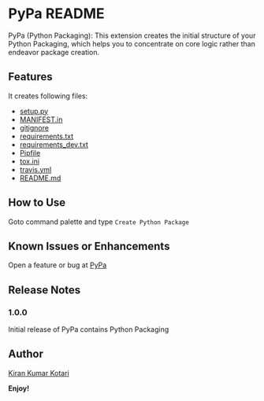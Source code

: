# PyPa README

PyPa (Python Packaging): This extension creates the initial structure of your Python Packaging, which helps you to concentrate on core logic rather than endeavor package creation.

## Features

It creates following files:

- [setup.py](#setup)
- [MANIFEST.in](MANIFEST.in)
- [gitignore](#gitignore)
- [requirements.txt](requirements.txt)
- [requirements_dev.txt](requirements_dev.txt)
- [Pipfile](#Pipfile)
- [tox.ini](tox.ini)
- [travis.yml](#travis.yml)
- [README.md](#README.md)

## How to Use

Goto command palette and type `Create Python Package`

## Known Issues or Enhancements

Open a feature or bug at [PyPa](https://github.com/kirankotari/PyPa/issues)

## Release Notes

### 1.0.0

Initial release of PyPa contains Python Packaging

## Author

[Kiran Kumar Kotari](https://github.com/kirankotari)

**Enjoy!**
